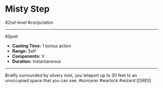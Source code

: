 # Misty Step
*#2nd-level #conjuration*
___ 
#Spell
- **Casting Time:** 1 bonus action
- **Range:** Self
- **Components:** V
- **Duration:** Instantaneous
---
Briefly surrounded by silvery mist, you teleport up to 30 feet to an unoccupied space that you can see.
#sorcerer
#warlock
#wizard
[[SRD]]